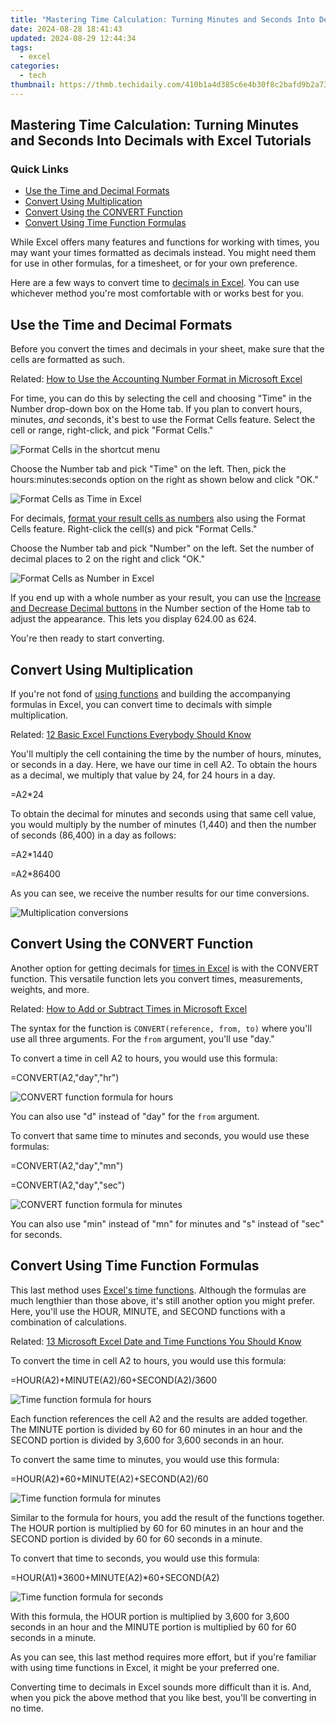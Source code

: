 ```yaml
---
title: "Mastering Time Calculation: Turning Minutes and Seconds Into Decimals with Excel Tutorials"
date: 2024-08-28 18:41:43
updated: 2024-08-29 12:44:34
tags:
  - excel
categories:
  - tech
thumbnail: https://thmb.techidaily.com/410b1a4d385c6e4b30f8c2bafd9b2a73f332bf6953f02a101819f0b8ffe4d954.jpg
---
```


## Mastering Time Calculation: Turning Minutes and Seconds Into Decimals with Excel Tutorials

### Quick Links

* [Use the Time and Decimal Formats](https://youtube-videos.techidaily.com/new-effortless-guide-never-see-youtube-shorts-again/)
* [Convert Using Multiplication](https://sound-issues.techidaily.com/corsair-hs35-microphone-problems-and-fixes-for-windows-users/)
* [Convert Using the CONVERT Function](https://facebook-videos.techidaily.com/updated-essential-guide-best-top-10-fb-videos-on-android-downloader-for-2024/)
* [Convert Using Time Function Formulas](https://facebook-video-footage.techidaily.com/new-17-best-lights-and-lighting-equipment-for-youtube-for-2024/)

 While Excel offers many features and functions for working with times, you may want your times formatted as decimals instead. You might need them for use in other formulas, for a timesheet, or for your own preference.

 Here are a few ways to convert time to [decimals in Excel](https://instagram-clips.techidaily.com/2024-approved-snickel-and-wail-instagrams-10-most-hilarious-meme-accounts/). You can use whichever method you're most comfortable with or works best for you.

##  Use the Time and Decimal Formats

 Before you convert the times and decimals in your sheet, make sure that the cells are formatted as such.

Related: [How to Use the Accounting Number Format in Microsoft Excel](https://android-location-track.techidaily.com/in-2024-top-5-tracking-apps-to-track-xiaomi-redmi-12-5g-without-them-knowing-drfone-by-drfone-virtual-android/) 

 For time, you can do this by selecting the cell and choosing "Time" in the Number drop-down box on the Home tab. If you plan to convert hours, minutes, _and_ seconds, it's best to use the Format Cells feature. Select the cell or range, right-click, and pick "Format Cells."

![Format Cells in the shortcut menu](https://static1.howtogeekimages.com/wordpress/wp-content/uploads/2022/07/FormatCells-ExcelConvertTimeDecimal.png) 

 Choose the Number tab and pick "Time" on the left. Then, pick the hours:minutes:seconds option on the right as shown below and click "OK."

![Format Cells as Time in Excel](https://static1.howtogeekimages.com/wordpress/wp-content/uploads/2022/07/FormatCellsTime-ExcelConvertTimeDecimal.png) 

 For decimals, [format your result cells as numbers](https://android-location-track.techidaily.com/in-2024-top-5-tracking-apps-to-track-xiaomi-redmi-12-5g-without-them-knowing-drfone-by-drfone-virtual-android/) also using the Format Cells feature. Right-click the cell(s) and pick "Format Cells."

 Choose the Number tab and pick "Number" on the left. Set the number of decimal places to 2 on the right and click "OK."

![Format Cells as Number in Excel](https://static1.howtogeekimages.com/wordpress/wp-content/uploads/2022/07/FormatCellsNumber-ExcelConvertTimeDecimal.png) 

 If you end up with a whole number as your result, you can use the [Increase and Decrease Decimal buttons](https://android-pokemon-go.techidaily.com/4-solution-to-get-rid-of-pokemon-fail-to-detect-location-on-lava-storm-5g-drfone-by-drfone-virtual-android/) in the Number section of the Home tab to adjust the appearance. This lets you display 624.00 as 624.

 You're then ready to start converting.

##  Convert Using Multiplication

 If you're not fond of [using functions](https://visual-screen-recording.techidaily.com/in-2024-a-step-by-step-recorder-for-discord-enthusiasts/) and building the accompanying formulas in Excel, you can convert time to decimals with simple multiplication.

Related: [12 Basic Excel Functions Everybody Should Know](https://visual-screen-recording.techidaily.com/in-2024-a-step-by-step-recorder-for-discord-enthusiasts/) 

 You'll multiply the cell containing the time by the number of hours, minutes, or seconds in a day. Here, we have our time in cell A2\. To obtain the hours as a decimal, we multiply that value by 24, for 24 hours in a day.

=A2*24

 To obtain the decimal for minutes and seconds using that same cell value, you would multiply by the number of minutes (1,440) and then the number of seconds (86,400) in a day as follows:

=A2*1440

=A2*86400

 As you can see, we receive the number results for our time conversions.

![Multiplication conversions](https://static1.howtogeekimages.com/wordpress/wp-content/uploads/2022/07/Multiplication-ExcelConvertTimeDecimal.png) 

##  Convert Using the CONVERT Function

 Another option for getting decimals for [times in Excel](https://android-frp.techidaily.com/how-to-bypass-frp-from-samsung-galaxy-f54-5g-by-drfone-android/) is with the CONVERT function. This versatile function lets you convert times, measurements, weights, and more.

Related: [How to Add or Subtract Times in Microsoft Excel](https://android-frp.techidaily.com/how-to-bypass-frp-from-samsung-galaxy-f54-5g-by-drfone-android/) 

 The syntax for the function is `CONVERT(reference, from, to)` where you'll use all three arguments. For the `from` argument, you'll use "day."

 To convert a time in cell A2 to hours, you would use this formula:

=CONVERT(A2,"day","hr")

![CONVERT function formula for hours](https://static1.howtogeekimages.com/wordpress/wp-content/uploads/2022/07/ConvertFunctionHours-ExcelConvertTimeDecimal.png) 

 You can also use "d" instead of "day" for the `from` argument.

 To convert that same time to minutes and seconds, you would use these formulas:

=CONVERT(A2,"day","mn")

=CONVERT(A2,"day","sec")

![CONVERT function formula for minutes](https://static1.howtogeekimages.com/wordpress/wp-content/uploads/2022/07/ConvertFunctionMinutes-ExcelConvertTimeDecimal.png) 

 You can also use "min" instead of "mn" for minutes and "s" instead of "sec" for seconds.

##  Convert Using Time Function Formulas

 This last method uses [Excel's time functions](https://extra-lessons.techidaily.com/kickstart-your-telegram-promotion-journey-tips-for-newbies/). Although the formulas are much lengthier than those above, it's still another option you might prefer. Here, you'll use the HOUR, MINUTE, and SECOND functions with a combination of calculations.

Related: [13 Microsoft Excel Date and Time Functions You Should Know](https://extra-lessons.techidaily.com/kickstart-your-telegram-promotion-journey-tips-for-newbies/) 

 To convert the time in cell A2 to hours, you would use this formula:

=HOUR(A2)+MINUTE(A2)/60+SECOND(A2)/3600

![Time function formula for hours](https://static1.howtogeekimages.com/wordpress/wp-content/uploads/2022/07/TimeFunctionHours-ExcelConvertTimeDecimal.png) 

 Each function references the cell A2 and the results are added together. The MINUTE portion is divided by 60 for 60 minutes in an hour and the SECOND portion is divided by 3,600 for 3,600 seconds in an hour.

 To convert the same time to minutes, you would use this formula:

=HOUR(A2)*60+MINUTE(A2)+SECOND(A2)/60

![Time function formula for minutes](https://static1.howtogeekimages.com/wordpress/wp-content/uploads/2022/07/TimeFunctionMinutes-ExcelConvertTimeDecimal.png) 

 Similar to the formula for hours, you add the result of the functions together. The HOUR portion is multiplied by 60 for 60 minutes in an hour and the SECOND portion is divided by 60 for 60 seconds in a minute.

 To convert that time to seconds, you would use this formula:

=HOUR(A1)*3600+MINUTE(A2)*60+SECOND(A2)

![Time function formula for seconds](https://static1.howtogeekimages.com/wordpress/wp-content/uploads/2022/07/TimeFunctionSeconds-ExcelConvertTimeDecimal.png) 

 With this formula, the HOUR portion is multiplied by 3,600 for 3,600 seconds in an hour and the MINUTE portion is multiplied by 60 for 60 seconds in a minute.

 As you can see, this last method requires more effort, but if you're familiar with using time functions in Excel, it might be your preferred one.

 Converting time to decimals in Excel sounds more difficult than it is. And, when you pick the above method that you like best, you'll be converting in no time.

<ins class="adsbygoogle"
     style="display:block"
     data-ad-format="autorelaxed"
     data-ad-client="ca-pub-7571918770474297"
     data-ad-slot="1223367746"></ins>



<ins class="adsbygoogle"
     style="display:block"
     data-ad-client="ca-pub-7571918770474297"
     data-ad-slot="8358498916"
     data-ad-format="auto"
     data-full-width-responsive="true"></ins>
